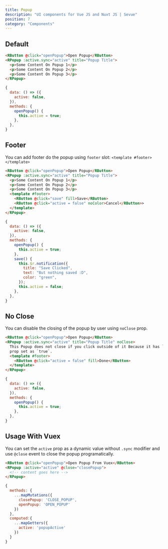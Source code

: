 ```yaml
---
title: Popup
description: "UI components for Vue JS and Nuxt JS | Sevue"
position: 7
category: "Components"
---
```


## Default

<demo>
<template #demo>
<popup-default></popup-default>
</template>
<code-group>
<code-block label="Template" active>

```html
<RButton @click="openPopup">Open Popup</RButton>
<RPopup :active.sync="active" title="Popup Title">
  <p>Some Content On Popup 1</p>
  <p>Some Content On Popup 2</p>
  <p>Some Content On Popup 3</p>
</RPopup>
```

</code-block>
<code-block label="Script" >

```js
{
  data: () => ({
    active: false,
  }),
  methods: {
    openPopup() {
      this.active = true;
    },
  },
}
```

</code-block>
</code-group>
</demo>

## Footer

You can add footer do the popup using `footer` slot: `<template #footer></template>`

<demo>
<template #demo>
<popup-footer></popup-footer>
</template>
<code-group>
<code-block label="Template" active>

```html
<RButton @click="openPopup">Open Popup</RButton>
<RPopup :active.sync="active" title="Popup Title">
  <p>Some Content On Popup 1</p>
  <p>Some Content On Popup 2</p>
  <p>Some Content On Popup 3</p>
  <template #footer>
    <RButton @click="save" fill>Save</RButton>
    <RButton @click="active = false" noColor>Cancel</RButton>>
  </template>
</RPopup>
```

</code-block>
<code-block label="Script" >

```js
{
  data: () => ({
    active: false,
  }),
  methods: {
    openPopup() {
      this.active = true;
    },
    save() {
      this.$r.notification({
        title: "Save Clicked",
        text: "But nothing saved :D",
        color: "green",
      });
      this.active = false;
    },
  },
}
```

</code-block>
</code-group>
</demo>

## No Close

You can disable the closing of the popup by user using `noClose` prop.

<demo>
<template #demo>
<popup-noclose></popup-noclose>
</template>
<code-group>
<code-block label="Template" active>

```html
<RButton @click="openPopup">Open Popup</RButton>
<RPopup :active.sync="active" title="Popup Title" noClose>
  This Popup does not close if you click outside of it Because it has `noColor`
  prop set as `true`.
  <template #footer>
    <RButton @click="active = false" fill>Done</RButton>
  </template>
</RPopup>
```

</code-block>
<code-block label="Script" >

```js
{
  data: () => ({
    active: false,
  }),
  methods: {
    openPopup() {
      this.active = true;
    },
  },
}
```

</code-block>
</code-group>
</demo>

## Usage With Vuex

You can set the `active` prop as a dynamic value without `.sync` modifier and use `@close` event to close the popup programatically.

<code-group>
<code-block label="Template" active>

```html
<RButton @click="openPopup">Open Popup From Vuex</RButton>
<RPopup :active="active" @close="closePopup">
  <!-- content goes here -->
</RPopup>
```

</code-block>
<code-block label="Script" >

```js
{
  methods: {
    ...mapMutations({
      closePopup: 'CLOSE_POPUP',
      openPopup: 'OPEN_POPUP'
    })
  },
  computed:{
    ...mapGetters({
      active: 'popupActive'
    })
  }
}
```

</code-block>
</code-group>
